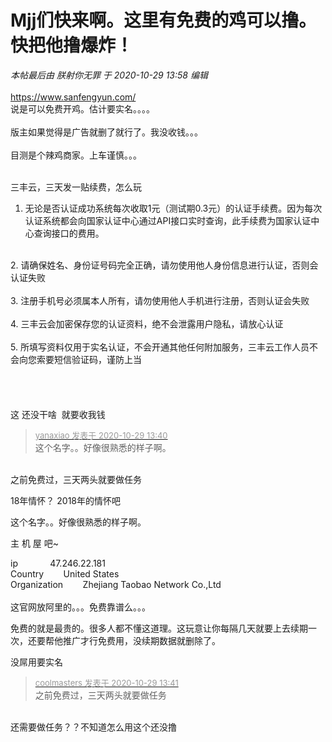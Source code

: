 # Mjj们快来啊。这里有免费的鸡可以撸。快把他撸爆炸！


<i class="pstatus"> 本帖最后由 朕射你无罪 于 2020-10-29 13:58 编辑 </i><br />
<br />
https://www.sanfengyun.com/<br />
说是可以免费开鸡。估计要实名。。。。<br />
<br />
版主如果觉得是广告就删了就行了。我没收钱。。。<br />
<br />
目测是个辣鸡商家。上车谨慎。。。<br />
<br />
<img id="aimg_I1Of9" onclick="zoom(this, this.src, 0, 0, 0)" class="zoom" src="https://i.loli.net/2020/10/29/raEiFqbOoIfNUmz.png" onmouseover="img_onmouseoverfunc(this)" onload="thumbImg(this)" border="0" alt="" /><br />
<img id="aimg_z3315" onclick="zoom(this, this.src, 0, 0, 0)" class="zoom" src="https://i.loli.net/2020/10/29/rfaEDJWL2FVQcuM.png" onmouseover="img_onmouseoverfunc(this)" onload="thumbImg(this)" border="0" alt="" />

三丰云，三天发一贴续费，怎么玩

1. 无论是否认证成功系统每次收取1元（测试期0.3元）的认证手续费。因为每次认证系统都会向国家认证中心通过API接口实时查询，此手续费为国家认证中心查询接口的费用。<br />
<br />
2. 请确保姓名、身份证号码完全正确，请勿使用他人身份信息进行认证，否则会认证失败<br />
<br />
3. 注册手机号必须属本人所有，请勿使用他人手机进行注册，否则认证会失败<br />
<br />
4. 三丰云会加密保存您的认证资料，绝不会泄露用户隐私，请放心认证<br />
<br />
5. 所填写资料仅用于实名认证，不会开通其他任何附加服务，三丰云工作人员不会向您索要短信验证码，谨防上当<br />
<br />
<br />
<br />
<br />
这 还没干啥&nbsp;&nbsp;就要收我钱

<div class="quote"><blockquote><font size="2"><a href="https://www.hostloc.com/forum.php?mod=redirect&amp;goto=findpost&amp;pid=9368954&amp;ptid=759783" target="_blank"><font color="#999999">yanaxiao 发表于 2020-10-29 13:40</font></a></font><br />
这个名字。。好像很熟悉的样子啊。</blockquote></div><br />
之前免费过，三天两头就要做任务

18年情怀？ 2018年的情怀吧

这个名字。。好像很熟悉的样子啊。

主 机 屋 吧~ 

ip&nbsp; &nbsp;&nbsp; &nbsp;&nbsp; &nbsp;&nbsp; &nbsp; 47.246.22.181<br />
Country&nbsp; &nbsp; &nbsp; &nbsp; United States<br />
Organization&nbsp; &nbsp; &nbsp; &nbsp; Zhejiang Taobao Network Co.,Ltd<br />
<br />
这官网放阿里的。。。免费靠谱么。。。

免费的就是最贵的。很多人都不懂这道理。这玩意让你每隔几天就要上去续期一次，还要帮他推广才行免费用，没续期数据就删除了。

没屌用要实名

<div class="quote"><blockquote><font size="2"><a href="https://www.hostloc.com/forum.php?mod=redirect&amp;goto=findpost&amp;pid=9368962&amp;ptid=759783" target="_blank"><font color="#999999">coolmasters 发表于 2020-10-29 13:41</font></a></font><br />
之前免费过，三天两头就要做任务</blockquote></div><br />
还需要做任务？？不知道怎么用这个还没撸
